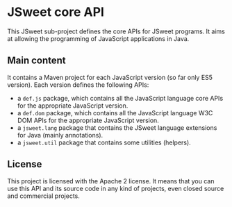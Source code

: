 # JSweet core API

This JSweet sub-project defines the core APIs for JSweet programs. It aims at allowing the programming of JavaScript applications in Java.

## Main content

It contains a Maven project for each JavaScript version (so far only ES5 version). Each version defines the following APIs:

- a ``def.js`` package, which contains all the JavaScript language core APIs for the appropriate JavaScript version.
- a ``def.dom`` package, which contains all the JavaScript language W3C DOM APIs for the appropriate JavaScript version.
- a ``jsweet.lang`` package that contains the JSweet language extensions for Java (mainly annotations).
- a ``jsweet.util`` package that contains some utilities (helpers).

## License

This project is licensed with the Apache 2 license. It means that you can use this API and its source code in any kind of projects, even closed source and commercial projects.